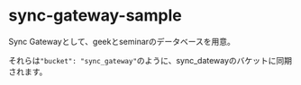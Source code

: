 # sync-gateway-sample

Sync Gatewayとして、geekとseminarのデータベースを用意。

それらは```"bucket": "sync_gateway"```のように、sync_datewayのバケットに同期されます。